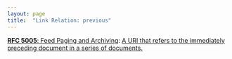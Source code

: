 ```yaml
---
layout: page
title:  "Link Relation: previous"
---
```


[**RFC 5005**: Feed Paging and Archiving](/specs/IETF/RFC/5005 "Syndicated Web feeds (using formats such as Atom) are often split into multiple documents to save bandwidth, allow &#34;sliding window&#34; access, or for other purposes. This specification formalizes two types of feeds that can span one or more feed documents; &#34;paged&#34; feeds and &#34;archived&#34; feeds. Additionally, it defines &#34;complete&#34; feeds to cover the case when a single feed document explicitly represents all of the feed's entries."): [A URI that refers to the immediately preceding document in a series of documents.](http://tools.ietf.org/html/rfc5005#section-3)

